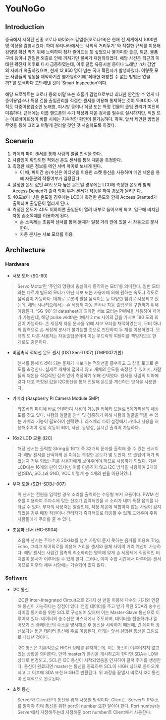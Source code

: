 # YouNoGo

## Introduction
중국에서 시작된 신종 코로나 바이러스 감염증(코로나19)은 현재 전 세계에서 1000만명 이상을 감염시켰다. 
하여 우리나라에서는 ‘사회적 거리두기’ 와 적절한 규제를 이용해 감염병 확산 막기 위해 노력하여 점차 줄어드는 듯 싶었으나 
불가피한 출근, 퇴근, 물품 구비 등이나 안일한 외출로 인해 꺼져가던 불씨가 재점화되었다. 
해당 사건은 최근의 이태원 확진자 이후로 다시 급증하였는데, 이후 클럽 유흥시설 등이나 노래방 ‘n차 감염’ 의 사례가 속출하였으며, 현재 12,850 명이 넘는 국내 확진자가 발생하였다. 
이렇듯 모든 사람들의 행동을 제약하기란 불가능하기에 ‘최대한 예방할 수 없는 방법은 없을까?’를 모색하다 고안해낸 것이 ‘Smart Inspection’이다. <br><br>
해당 프로젝트는 코로나 등의 비말 또는 호흡기 감염으로부터 최대한 안전할 수 있게 다중이용업소나 특정 건물 출입관리를 적절한 센서를 이용해 통제하는 것이 목표이다. 
아직도 다중이용업소인 노래방, 피시방 등이나 식당 또는 특정 건물의 출입 관리가 여전히 미흡하다. 
근래에는 이름 핸드폰의 수기 작성과 체온 검사를 필수로 실시하지만, 직원 또는 아르바이트생이 바쁠 시에는 지속적인 확인이 불가능하다. 
하여, 앞서 제안된 방법을 무엇을 통해 그리고 어떻게 관리할 것인 것 서술하도록 하겠다.


## Scenario
1. 카메라 파이 센서를 통해 사람의 얼굴 인식을 한다.
2. 사람임이 확인되면 적외선 온도 센서를 통해 체온을 측정한다.
3. 측정한 체온 정보를 메인 서버 파이로 보내게 된다. 
    * 이 때, 파이간 송/수신은 이더넷을 이용한 소켓 통신을 사용하며 메인 체온을 통해 자동문의 작동여부가 결정된다. 
4. 설정한 온도 값인 40도보다 높은 온도일 경우에는 LCD에 측정한 온도와 함께 Access Denied가 출력 되며 부저 센서가 작동을 하여 경보가 울려진다. 
5. 40도보다 낮은 온도일 경우에는 LCD에 측정한 온도와 함께 Access Granted가 출력되며 출입문이 열리게 된다.
6. 측정된 온도가 40도 이하이면 출입문이 열려 내부로 들어오게 되고, 입구에 비치된 자동 손소독제를 이용하게 된다. 
    * 손 소독제는 초음파 센서를 통해 물체가 일정 거리 안에 있을 시 자동으로 분사한다.
    * 자동 분사는 서보 모터를 이용
    
## Architecture

### Hardware
* 서보 모터 (SG-90)
> Servo Motor란 ‘주인의 명령에 충실하게 동작하는 모터’를 의미한다. 
일반 모터와는 다르게 별도의 모터가 아닌 서보 또는 사용자에 의해 원하는 속도나 각도로 움직임이 가능하다. 
대체로 로봇의 팔을 움직이는 등 다양한 범위로 사용되고 있는데, 해당 시나리오에서는 손 세정제 자동 분사나 자동 출입문을 구현하기 위해 이용된다. 
‘SG-90’ 의 datasheet에 의하면 서보 모터는 PWM을 사용하여 제어가 가능한데, 해당 pulse width는 1에서 2 ms 사이의 값을 가지며 180 도의 회전이 가능하다.
손 세정제 자동 분사를 위해 서보 모터를 채택하였는데, 모터 하나의 압력으로 손 세정제 분사가 불가능할 것으로 판단하여 두 개를 이용하였다. 
모터의 또 다른  사용처는 자동출입문이며 이는 우드락의 여닫이를 책임지므로 한 개로도 충분하다.

* 비접촉식 적외선 온도 센서 (OSTSen-T007) (TMP007기반)
> 센서를 통해 타겟이 되는 물체가 내보내는 적외선을 흡수하고 그 값을 토대로 온도를 측정한다. 
실제로 개체에 접하지 않고 개체의 온도를 측정할 수 있어서, 사람들의 체온을 직접적인 접촉 없이 측정하기 위해 선택했다. 
센서를 사람의 이마에 갖다 대고 측정된 값을 I2C통신을 통해 전달해 온도를 계산하는 방식을 사용한다.

* 카메라 (Raspberry Pi Camera Module 5MP)
> 라즈베리 파이에 바로 연결하여 사용이 가능한 카메라 모듈로 5메가픽셀의 해상도를 갖고 있다. 
사람의 얼굴을 인식 및 검증하기 위해 사람의 얼굴을 찍을 수 있는 카메라 기능이 필요하여 선택했다. 
라즈베리 파이 설정에서 카메라 사용을 허용해주어야 정상 작동이 되며, 사진, 동영상, 실시간 출력이 가능하다.

* 16x2 LCD 모듈 (I2C)
> 해당 센서는 출력할 String을 16*2 즉 32개의 문자를 출력해 줄 수 있는 센서이다. 
해당 센서를 선택하게 된 이유는 측정한 온도가 몇 도인지, 또 출입이 허가 되었는지 거부 되었는지를 사용자에게 보여주어야 하므로 사용하게 되었다. 
기본 LCD에는 16개의 핀이 있지만, 이를 이용하지 않고 I2C 방식을 사용하여 2개의 선(SDA, SCL)과 GND, VCC 이렇게 총 4개의 핀을 이용하였다.

* 부저 모듈 (SZH-SDBJ-007)
> 위 센서는 전원을 입력할 경우 소리를 출력하는 수동형 부저 모듈이다. 
PWM 신호를 이용하여 주파수에 맞는 신호가 입력되었을 시 소리가 내며 특정 음계를 나타낼 수 있다. 
부저의 사용처는 알람인데, 적정 체온에 적합하지 않는 사람이 감지되었을 경우 매장 직원이나 관리자가 즉각적으로 대응할 수 있게 도와주며 주위 사람들에게 주의를 줄 수 있다.

* 초음파 센서 (HC-SR04)
> 초음파 센서는 주파수가 20kHz를 넘겨 사람이 듣지 못하는 음파를 이용해 Trig, Echo, 그리고 제어회로를 이용해 거리를 센서와 물체 사이의 거리 계산이 가능하다. 
해당 센서는 사람간 접촉의 최소화라는 명목에 맞게 손 세정제에 직접적인 터치없이 분사가 이루어질 수 있게 한다. 
그러나, 이미 수업 시간에서 다루어본 센서이므로 이후의 세부 사항에는  기술되어 있지 않다. 

### Software
* I2C 통신
> I2C란 Inter-Integrated Circuit으로 2가지 선 만을 이용해 다수의 기기와 연결해 통신이 가능하다는 장점이 있다. 
연결 데이터를 주고 받기 위한 SDA와 송수신 타이밍 동기화를 위한 SCL로 구성되어 있으며 이는 Master-Slave 통신으로 이루어져 있다. 
데이터의 송수신은 마스터에서 주도하며, 데이터를 전송하거나 읽어오기 전 슬레이브의 주소를 명시해준 후 통신을 시작하기 때문에, 
긴 데이터 통신보다는 짧은 데이터 통신에 주로 이용된다. 아래는 앞서 설명된 통신을 그림으로 나타낸 것이다.

> I2C 통신은 기본적으로 HIGH 상태를 유지하는데, 이는 통신이 이루어지지 않고 있는 상황을 의미한다. 
만약 master가 통신을 개시하고자 한다면 SDA는 LOW 상태로 변경되고, SCL은 I2C 통신이 시작되었음을 인지하여 클럭 주기를 생성한다. 
통신이 완료되면 master는 통신을 종료하며 SCL이 HIGH 상태로 돌아오게 되고 그 이후에 SDA 또한 HIGH로 변환된다. 
위 과정을 끝낼시 비로서 I2C 통신이 전체적으로 완료된다.  

* 소켓 통신
> Server와 Client간의 통신을 위해 사용한 방식이다. 
Client는 Server의 IP주소를 알아야 하며 통신을 위한 port의 number 또한 알아야 한다. 
Port number는 Server에서 지정해주는데 지정해준 port number로 Client에서 사용한다.

